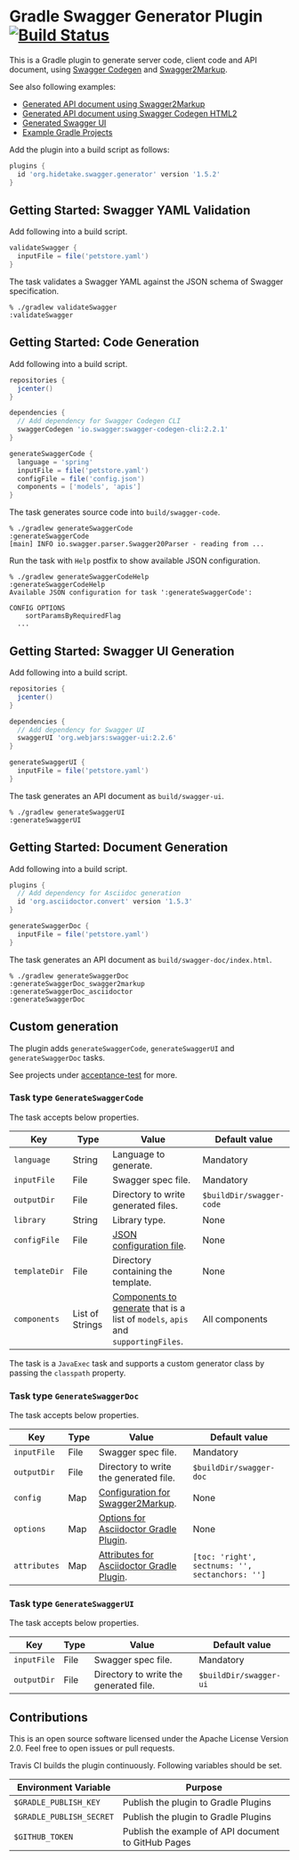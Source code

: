Gradle Swagger Generator Plugin [![Build Status](https://travis-ci.org/int128/gradle-swagger-generator-plugin.svg?branch=master)](https://travis-ci.org/int128/gradle-swagger-generator-plugin)
=============================

This is a Gradle plugin to generate server code, client code and API document, using [Swagger Codegen](https://github.com/swagger-api/swagger-codegen) and [Swagger2Markup](https://github.com/Swagger2Markup/swagger2markup).

See also following examples:

- [Generated API document using Swagger2Markup](https://int128.github.io/gradle-swagger-generator-plugin/swagger-doc/)
- [Generated API document using Swagger Codegen HTML2](https://int128.github.io/gradle-swagger-generator-plugin/swagger-html/)
- [Generated Swagger UI](https://int128.github.io/gradle-swagger-generator-plugin/swagger-ui/)
- [Example Gradle Projects](acceptance-test/)

Add the plugin into a build script as follows:

```groovy
plugins {
  id 'org.hidetake.swagger.generator' version '1.5.2'
}
```


Getting Started: Swagger YAML Validation
----------------------------------------

Add following into a build script.

```groovy
validateSwagger {
  inputFile = file('petstore.yaml')
}
```

The task validates a Swagger YAML against the JSON schema of Swagger specification.

```
% ./gradlew validateSwagger
:validateSwagger
```


Getting Started: Code Generation
--------------------------------

Add following into a build script.

```groovy
repositories {
  jcenter()
}

dependencies {
  // Add dependency for Swagger Codegen CLI
  swaggerCodegen 'io.swagger:swagger-codegen-cli:2.2.1'
}

generateSwaggerCode {
  language = 'spring'
  inputFile = file('petstore.yaml')
  configFile = file('config.json')
  components = ['models', 'apis']
}
```

The task generates source code into `build/swagger-code`.

```
% ./gradlew generateSwaggerCode
:generateSwaggerCode
[main] INFO io.swagger.parser.Swagger20Parser - reading from ...
```

Run the task with `Help` postfix to show available JSON configuration.

```
% ./gradlew generateSwaggerCodeHelp
:generateSwaggerCodeHelp
Available JSON configuration for task ':generateSwaggerCode':

CONFIG OPTIONS
	sortParamsByRequiredFlag
  ...
```


Getting Started: Swagger UI Generation
--------------------------------------

Add following into a build script.

```groovy
repositories {
  jcenter()
}

dependencies {
  // Add dependency for Swagger UI
  swaggerUI 'org.webjars:swagger-ui:2.2.6'
}

generateSwaggerUI {
  inputFile = file('petstore.yaml')
}
```

The task generates an API document as `build/swagger-ui`.

```
% ./gradlew generateSwaggerUI
:generateSwaggerUI
```


Getting Started: Document Generation
------------------------------------

Add following into a build script.

```groovy
plugins {
  // Add dependency for Asciidoc generation
  id 'org.asciidoctor.convert' version '1.5.3'
}

generateSwaggerDoc {
  inputFile = file('petstore.yaml')
}
```

The task generates an API document as `build/swagger-doc/index.html`.

```
% ./gradlew generateSwaggerDoc
:generateSwaggerDoc_swagger2markup
:generateSwaggerDoc_asciidoctor
:generateSwaggerDoc
```


Custom generation
-----------------

The plugin adds `generateSwaggerCode`, `generateSwaggerUI` and `generateSwaggerDoc` tasks.

See projects under [acceptance-test](acceptance-test) for more.


### Task type `GenerateSwaggerCode`

The task accepts below properties.

Key           | Type              | Value                                   | Default value
--------------|-------------------|-----------------------------------------|--------------
`language`    | String            | Language to generate.                   | Mandatory
`inputFile`   | File              | Swagger spec file.                      | Mandatory
`outputDir`   | File              | Directory to write generated files.     | `$buildDir/swagger-code`
`library`     | String            | Library type.                           | None
`configFile`  | File              | [JSON configuration file](https://github.com/swagger-api/swagger-codegen#customizing-the-generator). | None
`templateDir` | File              | Directory containing the template.      | None
`components`  | List of Strings   | [Components to generate](https://github.com/swagger-api/swagger-codegen#selective-generation) that is a list of `models`, `apis` and `supportingFiles`. | All components

The task is a `JavaExec` task and supports a custom generator class by passing the `classpath` property.


### Task type `GenerateSwaggerDoc`

The task accepts below properties.

Key           | Type              | Value                                   | Default value
--------------|-------------------|-----------------------------------------|--------------
`inputFile`   | File              | Swagger spec file.                      | Mandatory
`outputDir`   | File              | Directory to write the generated file.  | `$buildDir/swagger-doc`
`config`      | Map               | [Configuration for Swagger2Markup](http://swagger2markup.github.io/swagger2markup/1.1.0/#_swagger2markup_properties). | None
`options`     | Map               | [Options for Asciidoctor Gradle Plugin](https://github.com/asciidoctor/asciidoctor-gradle-plugin#options--attributes). | None
`attributes`  | Map               | [Attributes for Asciidoctor Gradle Plugin](https://github.com/asciidoctor/asciidoctor-gradle-plugin#options--attributes). | `[toc: 'right', sectnums: '', sectanchors: '']`


### Task type `GenerateSwaggerUI`

The task accepts below properties.

Key           | Type              | Value                                   | Default value
--------------|-------------------|-----------------------------------------|--------------
`inputFile`   | File              | Swagger spec file.                      | Mandatory
`outputDir`   | File              | Directory to write the generated file.  | `$buildDir/swagger-ui`


Contributions
-------------

This is an open source software licensed under the Apache License Version 2.0.
Feel free to open issues or pull requests.

Travis CI builds the plugin continuously.
Following variables should be set.

Environment Variable        | Purpose
----------------------------|--------
`$GRADLE_PUBLISH_KEY`       | Publish the plugin to Gradle Plugins
`$GRADLE_PUBLISH_SECRET`    | Publish the plugin to Gradle Plugins
`$GITHUB_TOKEN`             | Publish the example of API document to GitHub Pages
